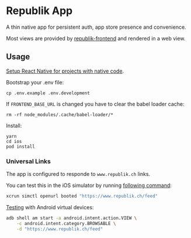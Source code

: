 # Republik App

A thin native app for persistent auth, app store presence and convenience.

Most views are provided by [republik-frontend](https://github.com/orbiting/republik-frontend) and rendered in a web view.

## Usage

[Setup React Native for projects with native code](https://facebook.github.io/react-native/docs/getting-started.html).

Bootstrap your .env file:

```
cp .env.example .env.development
```

If `FRONTEND_BASE_URL` is changed you have to clear the babel loader cache:

```
rm -rf node_modules/.cache/babel-loader/*
```

Install:

```
yarn
cd ios
pod install
```

### Universal Links

The app is configured to responde to `www.republik.ch` links.

You can test this in the iOS simulator by running [following command](https://objectivetidbits.com/working-with-universal-links-on-ios-simulator-adffb7767801):

```bash
xcrun simctl openurl booted "https://www.republik.ch/feed"
```

[Testing](https://developer.android.com/training/app-links/verify-site-associations#testing) with Android virtual devices:

```bash
adb shell am start -a android.intent.action.VIEW \
    -c android.intent.category.BROWSABLE \
    -d "https://www.republik.ch/feed"
```
